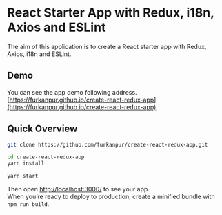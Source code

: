 # React Starter App with Redux, i18n, Axios and ESLint
The aim of this application is to create a React starter app with Redux, Axios, i18n and ESLint.


## Demo
You can see the app demo following address.
[https://furkanpur.github.io/create-react-redux-app](https://furkanpur.github.io/create-react-redux-app)

## Quick Overview

```sh 
git clone https://github.com/furkanpur/create-react-redux-app.git

cd create-react-redux-app
yarn install

yarn start
```
 
Then open [http://localhost:3000/](http://localhost:3000/) to see your app.<br>
When you’re ready to deploy to production, create a minified bundle with `npm run build`.
